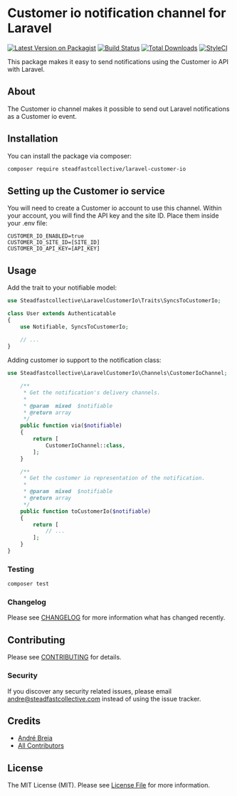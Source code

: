 # Customer io notification channel for Laravel

[![Latest Version on Packagist](https://img.shields.io/packagist/v/steadfastcollective/laravel-customer-io.svg?style=flat-square)](https://packagist.org/packages/steadfastcollective/laravel-customer-io)
[![Build Status](https://travis-ci.com/steadfast-collective/laravel-customer-io.svg?branch=master)](https://travis-ci.com/steadfast-collective/laravel-customer-io)
[![Total Downloads](https://img.shields.io/packagist/dt/steadfastcollective/laravel-customer-io.svg?style=flat-square)](https://packagist.org/packages/steadfastcollective/laravel-customer-io)
[![StyleCI](https://github.styleci.io/repos/279264881/shield?branch=master)](https://github.styleci.io/repos/279264881?branch=master)

This package makes it easy to send notifications using the Customer io API with Laravel.

## About

The Customer io channel makes it possible to send out Laravel notifications as a Customer io event.

## Installation

You can install the package via composer:

```bash
composer require steadfastcollective/laravel-customer-io
```

## Setting up the Customer io service
You will need to create a Customer io account to use this channel. Within your account, you will find the API key and the site ID. Place them inside your .env file:

```
CUSTOMER_IO_ENABLED=true
CUSTOMER_IO_SITE_ID=[SITE_ID]
CUSTOMER_IO_API_KEY=[API_KEY]
```

## Usage

Add the trait to your notifiable model:

``` php
use Steadfastcollective\LaravelCustomerIo\Traits\SyncsToCustomerIo;

class User extends Authenticatable
{
    use Notifiable, SyncsToCustomerIo;
    
    // ...
}

```

Adding customer io support to the notification class:

``` php
use Steadfastcollective\LaravelCustomerIo\Channels\CustomerIoChannel;
```
``` php
    /**
     * Get the notification's delivery channels.
     *
     * @param  mixed  $notifiable
     * @return array
     */
    public function via($notifiable)
    {
        return [
            CustomerIoChannel::class,
        ];
    }

    /**
     * Get the customer io representation of the notification.
     *
     * @param  mixed  $notifiable
     * @return array
     */
    public function toCustomerIo($notifiable)
    {
        return [
            // ...
        ];
    }
}
```

### Testing

``` php
composer test
```

### Changelog

Please see [CHANGELOG](CHANGELOG.md) for more information what has changed recently.

## Contributing

Please see [CONTRIBUTING](CONTRIBUTING.md) for details.

### Security

If you discover any security related issues, please email andre@steadfastcollective.com instead of using the issue tracker.

## Credits

- [André Breia](https://github.com/steadfastcollective)
- [All Contributors](../../contributors)

## License

The MIT License (MIT). Please see [License File](LICENSE.md) for more information.